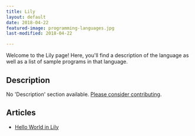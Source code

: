```yaml
---
title: Lily
layout: default
date: 2018-04-22
featured-image: programming-languages.jpg
last-modified: 2018-04-22

---
```


Welcome to the Lily page! Here, you'll find a description of the language as well as a list of sample programs in that language.

## Description

No 'Description' section available. [Please consider contributing](https://github.com/TheRenegadeCoder/sample-programs-website).

## Articles

- [Hello World in Lily](https://sampleprograms.io/projects/hello-world/lily)